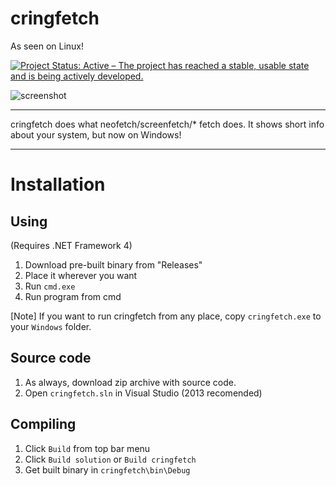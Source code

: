 # cringfetch
As seen on Linux!

[![Project Status: Active – The project has reached a stable, usable state and is being actively developed.](https://www.repostatus.org/badges/latest/active.svg)](https://www.repostatus.org/#active)

![screenshot](https://mrkod.eu.org/githubscr/cringfetchASCII.png)

***

cringfetch does what neofetch/screenfetch/* fetch does. It shows short info about your system, but now on Windows!

***
# Installation

## Using

(Requires .NET Framework 4)

1. Download pre-built binary from "Releases"
2. Place it wherever you want
3. Run `cmd.exe`
4. Run program from cmd

[Note] If you want to run cringfetch from any place, copy `cringfetch.exe` to your `Windows` folder.

## Source code

1. As always, download zip archive with source code.
2. Open `cringfetch.sln` in Visual Studio (2013 recomended)

## Compiling

1. Click `Build` from top bar menu
2. Click `Build solution` or `Build cringfetch`
3. Get built binary in `cringfetch\bin\Debug`

